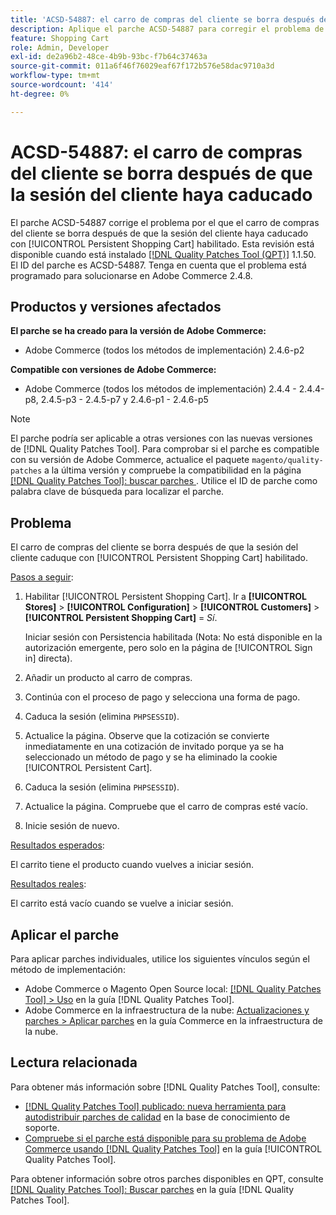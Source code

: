 ```yaml
---
title: 'ACSD-54887: el carro de compras del cliente se borra después de que la sesión del cliente haya caducado'
description: Aplique el parche ACSD-54887 para corregir el problema de Adobe Commerce en el que se borra el carro de compras del cliente después de que la sesión del cliente haya caducado con [!UICONTROL Persistent Shopping Cart] habilitado.
feature: Shopping Cart
role: Admin, Developer
exl-id: de2a96b2-48ce-4b9b-93bc-f7b64c37463a
source-git-commit: 011a6f46f76029eaf67f172b576e58dac9710a3d
workflow-type: tm+mt
source-wordcount: '414'
ht-degree: 0%

---
```


# ACSD-54887: el carro de compras del cliente se borra después de que la sesión del cliente haya caducado

El parche ACSD-54887 corrige el problema por el que el carro de compras del cliente se borra después de que la sesión del cliente haya caducado con [!UICONTROL Persistent Shopping Cart] habilitado. Esta revisión está disponible cuando está instalado [[!DNL Quality Patches Tool (QPT)]](https://experienceleague.adobe.com/en/docs/commerce-operations/tools/quality-patches-tool/quality-patches-tool-to-self-serve-quality-patches) 1.1.50. El ID del parche es ACSD-54887. Tenga en cuenta que el problema está programado para solucionarse en Adobe Commerce 2.4.8.

## Productos y versiones afectados

**El parche se ha creado para la versión de Adobe Commerce:**

* Adobe Commerce (todos los métodos de implementación) 2.4.6-p2

**Compatible con versiones de Adobe Commerce:**

* Adobe Commerce (todos los métodos de implementación) 2.4.4 - 2.4.4-p8, 2.4.5-p3 - 2.4.5-p7 y 2.4.6-p1 - 2.4.6-p5

>[!NOTE]
>
>El parche podría ser aplicable a otras versiones con las nuevas versiones de [!DNL Quality Patches Tool]. Para comprobar si el parche es compatible con su versión de Adobe Commerce, actualice el paquete `magento/quality-patches` a la última versión y compruebe la compatibilidad en la página [[!DNL Quality Patches Tool]: buscar parches ](https://experienceleague.adobe.com/tools/commerce-quality-patches/index.html). Utilice el ID de parche como palabra clave de búsqueda para localizar el parche.

## Problema

El carro de compras del cliente se borra después de que la sesión del cliente caduque con [!UICONTROL Persistent Shopping Cart] habilitado.

<u>Pasos a seguir</u>:

1. Habilitar [!UICONTROL Persistent Shopping Cart]. Ir a **[!UICONTROL Stores]** > **[!UICONTROL Configuration]** > **[!UICONTROL Customers]** > **[!UICONTROL Persistent Shopping Cart]** = *Sí*.

   Iniciar sesión con Persistencia habilitada (Nota: No está disponible en la autorización emergente, pero solo en la página de [!UICONTROL Sign in] directa).

1. Añadir un producto al carro de compras.
1. Continúa con el proceso de pago y selecciona una forma de pago.
1. Caduca la sesión (elimina `PHPSESSID`).
1. Actualice la página. Observe que la cotización se convierte inmediatamente en una cotización de invitado porque ya se ha seleccionado un método de pago y se ha eliminado la cookie [!UICONTROL Persistent Cart].
1. Caduca la sesión (elimina `PHPSESSID`).
1. Actualice la página. Compruebe que el carro de compras esté vacío.
1. Inicie sesión de nuevo.

<u>Resultados esperados</u>:

El carrito tiene el producto cuando vuelves a iniciar sesión.

<u>Resultados reales</u>:

El carrito está vacío cuando se vuelve a iniciar sesión.

## Aplicar el parche

Para aplicar parches individuales, utilice los siguientes vínculos según el método de implementación:

* Adobe Commerce o Magento Open Source local: [[!DNL Quality Patches Tool] > Uso](/help/tools/quality-patches-tool/usage.md) en la guía [!DNL Quality Patches Tool].
* Adobe Commerce en la infraestructura de la nube: [Actualizaciones y parches > Aplicar parches](https://experienceleague.adobe.com/docs/commerce-cloud-service/user-guide/develop/upgrade/apply-patches.html) en la guía Commerce en la infraestructura de la nube.

## Lectura relacionada

Para obtener más información sobre [!DNL Quality Patches Tool], consulte:

* [[!DNL Quality Patches Tool] publicado: nueva herramienta para autodistribuir parches de calidad](https://experienceleague.adobe.com/en/docs/commerce-operations/tools/quality-patches-tool/quality-patches-tool-to-self-serve-quality-patches) en la base de conocimiento de soporte.
* [Compruebe si el parche está disponible para su problema de Adobe Commerce usando [!DNL Quality Patches Tool]](/help/tools/quality-patches-tool/patches-available-in-qpt/check-patch-for-magento-issue-with-magento-quality-patches.md) en la guía [!UICONTROL Quality Patches Tool].


Para obtener información sobre otros parches disponibles en QPT, consulte [[!DNL Quality Patches Tool]: Buscar parches](https://experienceleague.adobe.com/tools/commerce-quality-patches/index.html) en la guía [!DNL Quality Patches Tool].
